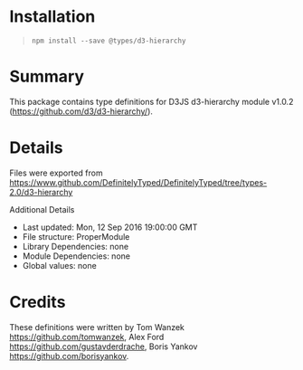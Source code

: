 # Installation
> `npm install --save @types/d3-hierarchy`

# Summary
This package contains type definitions for D3JS d3-hierarchy module v1.0.2 (https://github.com/d3/d3-hierarchy/).

# Details
Files were exported from https://www.github.com/DefinitelyTyped/DefinitelyTyped/tree/types-2.0/d3-hierarchy

Additional Details
 * Last updated: Mon, 12 Sep 2016 19:00:00 GMT
 * File structure: ProperModule
 * Library Dependencies: none
 * Module Dependencies: none
 * Global values: none

# Credits
These definitions were written by Tom Wanzek <https://github.com/tomwanzek>, Alex Ford <https://github.com/gustavderdrache>, Boris Yankov <https://github.com/borisyankov>.
